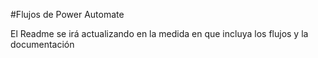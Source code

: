 #Flujos de Power Automate

El Readme se irá actualizando en la medida en que incluya los flujos y la documentación
